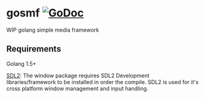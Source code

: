 # gosmf [![GoDoc](https://godoc.org/github.com/anthonyrego/gosmf?status.svg)](https://godoc.org/github.com/anthonyrego/gosmf)

WIP golang simple media framework

## Requirements

Golang 1.5+

[SDL2](https://www.libsdl.org):
The window package requires SDL2 Development libraries/framework to be installed in order the compile. SDL2 is used for it's cross platform window management and input handling.
